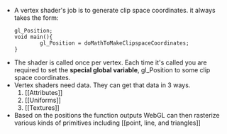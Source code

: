 - A vertex shader's job is to generate clip space coordinates. it always takes the form:
	```
	gl_Position;
	void main(){
			gl_Position = doMathToMakeClipspaceCoordinates;
	}
	```
- The shader is called once per vertex. Each time it's called you are required to set the **special global variable**, gl_Position to some clip space coordinates.
- Vertex shaders need data. They can get that data in 3 ways.
	1. [[Attributes]]
	2. [[Uniforms]]
	3. [[Textures]]
- Based on the positions the function outputs WebGL can then rasterize various kinds of primitives including [[point, line, and triangles]]